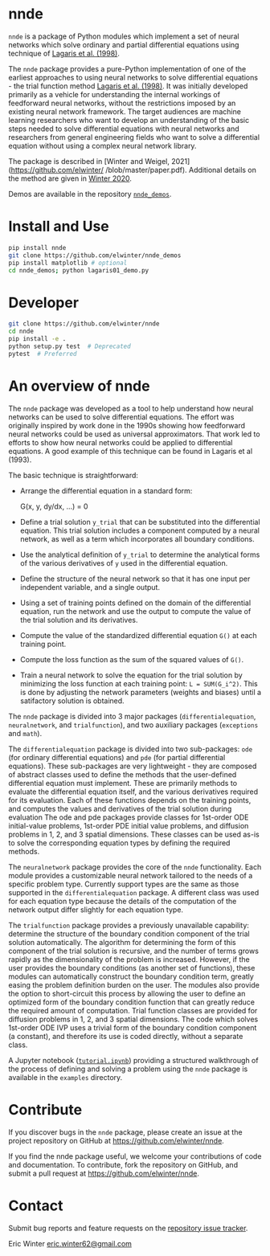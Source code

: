 # nnde

`nnde` is a package of Python modules which implement a set of neural networks which solve ordinary and partial differential equations using technique of [Lagaris et al. (1998)](https://dx.doi.org/10.1109/72.712178).

The `nnde` package provides a pure-Python implementation of one of the earliest approaches to using neural networks to solve differential equations - the trial function method [Lagaris et al. (1998)](https://dx.doi.org/10.1109/72.712178). It was initially developed primarily as a vehicle for understanding the internal workings of feedforward neural networks, without the restrictions imposed by an existing neural network framework. The target audiences are machine learning researchers who want to develop an understanding of the basic steps needed to solve differential equations with neural networks and researchers from general engineering fields who want to solve a differential equation without using a complex neural network library.

The package is described in [Winter and Weigel, 2021](https://github.com/elwinter/
/blob/master/paper.pdf). Additional details on the method are given in [Winter 2020](https://github.com/elwinter/proposal/blob/master/proposal.pdf).

Demos are available in the repository [`nnde_demos`](https://github.com/elwinter/nnde_demos).

# Install and Use

```bash
pip install nnde
git clone https://github.com/elwinter/nnde_demos
pip install matplotlib # optional
cd nnde_demos; python lagaris01_demo.py
```

# Developer

```bash
git clone https://github.com/elwinter/nnde
cd nnde
pip install -e .
python setup.py test  # Deprecated
pytest  # Preferred
```

# An overview of nnde

The `nnde` package was developed as a tool to help understand how neural networks can be used to solve differential equations. The effort was originally inspired by work done in the 1990s showing how feedforward neural networks could be used as universal approximators. That work led to efforts to show how neural networks could be applied to differential equations. A good example of this technique can be found in Lagaris et al (1993).

The basic technique is straightforward:

* Arrange the differential equation in a standard form:

  G(x, y, dy/dx, ...) = 0

* Define a trial solution `y_trial` that can be substituted into the differential equation. This trial solution includes a component computed by a neural network, as well as a term which incorporates all boundary conditions.

* Use the analytical definition of `y_trial` to determine the analytical forms of the various derivatives of `y` used in the differential equation.

* Define the structure of the neural network so that it has one input per independent variable, and a single output.

* Using a set of training points defined on the domain of the differential equation, run the network and use the output to compute the value of the trial solution and its derivatives.

* Compute the value of the standardized differential equation `G()` at each training point.

* Compute the loss function as the sum of the squared values of `G()`.

* Train a neural network to solve the equation for the trial solution by minimizing the loss function at each training point: `L = SUM(G_i^2)`. This is done by adjusting the network parameters (weights and biases) until a satifactory solution is obtained.

The `nnde` package is divided into 3 major packages (`differentialequation`, `neuralnetwork`, and `trialfunction`), and two auxiliary packages (`exceptions` and `math`).

The `differentialequation` package is divided into two sub-packages: `ode` (for ordinary differential equations) and `pde` (for partial differential equations). These sub-packages are very lightweight - they are composed of abstract classes used to define the methods that the user-defined differential equation  must implement. These are primarily methods to evaluate the differential equation itself, and the various derivatives required for its evaluation. Each of these functions depends on the training points, and computes the values and derivatives of the trial solution during evaluation The ode and pde packages provide classes for 1st-order ODE initial-value problems, 1st-order PDE initial value problems, and diffusion problems in 1, 2, and 3 spatial dimensions. These classes can be used as-is to solve the corresponding equation types by defining the required methods.

The `neuralnetwork` package provides the core of the `nnde` functionality. Each module provides a customizable neural network tailored to the needs of a specific problem type. Currently support types are the same as those supported in the `differentialequation` package. A different class was used for each equation type because the details of the computation of the network output differ slightly for each equation type.

The `trialfunction` package provides a previously unavailable capability: determine the structure of the boundary condition component of the trial solution automatically. The algorithm for determining the form of this component of the trial solution is recursive, and the number of terms grows rapidly as the dimensionality of the problem is increased. However, if the user provides the boundary conditions (as another set of functions), these modules can automatically construct the boundary condition term, greatly easing the problem definition burden on the user. The modules also provide the option to short-circuit this process by allowing the user to define an optimized form of the boundary condition function that can greatly reduce the required amount of computation. Trial function classes are provided for diffusion problems in 1, 2, and 3 spatial dimensions. The code which solves 1st-order ODE IVP uses a trivial form of the boundary condition component (a constant), and therefore its use is coded directly, without a separate class.

A Jupyter notebook ([`tutorial.ipynb`](https://github.com/elwinter/nnde/tree/master/examples)) providing a structured walkthrough of the process of defining and solving a problem using the `nnde` package is available in the `examples` directory.

# Contribute

If you discover bugs in the `nnde` package, please create an issue at the project repository on GitHub at https://github.com/elwinter/nnde.

If you find the nnde package useful, we welcome your contributions of code and documentation. To contribute, fork the repository on GitHub, and submit a pull request at https://github.com/elwinter/nnde.

# Contact

Submit bug reports and feature requests on the [repository issue tracker](https://github.com/elwinter/nnde/issues).

Eric Winter <eric.winter62@gmail.com>
